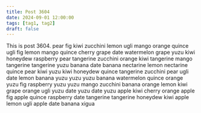 ```yaml
---
title: Post 3604
date: 2024-09-01 12:00:00
tags: [tag1, tag2]
draft: false
---
```

This is post 3604.
pear
fig
kiwi
zucchini
lemon
ugli
mango
orange
quince
ugli
fig
lemon
mango
quince
cherry
grape
date
watermelon
grape
yuzu
kiwi
honeydew
raspberry
pear
tangerine
zucchini
orange
kiwi
tangerine
mango
tangerine
tangerine
yuzu
banana
date
banana
nectarine
lemon
nectarine
quince
pear
kiwi
yuzu
kiwi
honeydew
quince
tangerine
zucchini
pear
ugli
date
lemon
banana
yuzu
yuzu
yuzu
banana
watermelon
quince
orange
yuzu
fig
raspberry
yuzu
yuzu
mango
zucchini
banana
orange
lemon
kiwi
grape
orange
ugli
yuzu
date
yuzu
date
yuzu
apple
kiwi
cherry
orange
apple
fig
apple
quince
raspberry
date
tangerine
tangerine
honeydew
kiwi
apple
lemon
ugli
apple
date
banana
xigua
